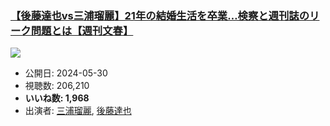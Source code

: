 ### [【後藤達也vs三浦瑠麗】21年の結婚生活を卒業…検察と週刊誌のリーク問題とは【週刊文春】](https://www.youtube.com/watch?v=LVpT0cUUBvo)
[![](https://img.youtube.com/vi/LVpT0cUUBvo/sddefault.jpg)](https://www.youtube.com/watch?v=LVpT0cUUBvo)
-   公開日: 2024-05-30
-   視聴数: 206,210
-   **いいね数: 1,968**
-   出演者: [三浦瑠麗](/rehacq_fan/people/三浦瑠麗 "wikilink"), [後藤達也](/rehacq_fan/people/後藤達也 "wikilink")
